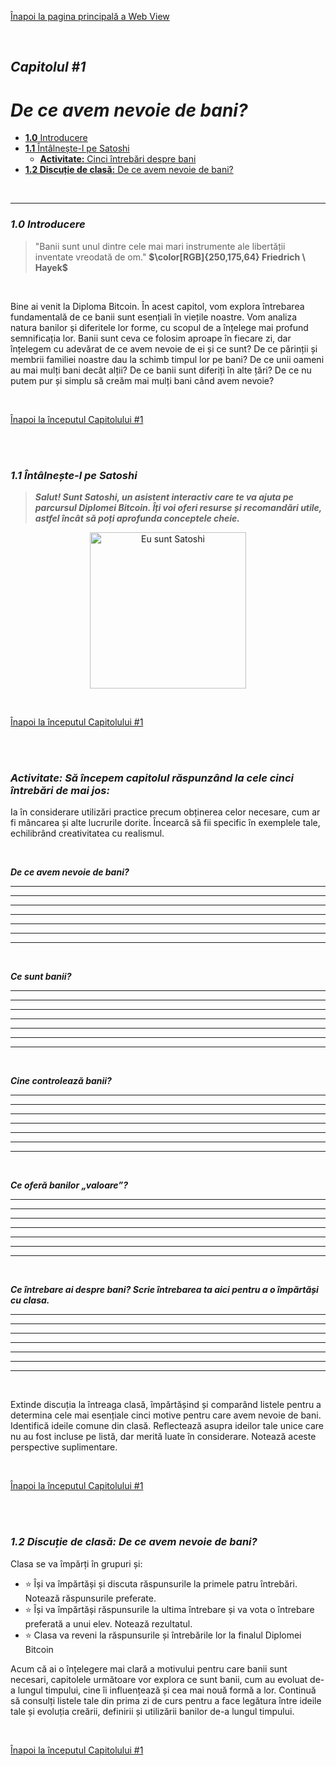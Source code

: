 [Înapoi la pagina principală a Web View](https://github.com/MyFirstBitcoin/Bitcoin-Diploma-2024/tree/main/Web%20View#web-view-of-bitcoin-diploma-2024)

<br/>

## _Capitolul #1_

# ***De ce avem nevoie de bani?***

- [**1.0** Introducere](https://github.com/MyFirstBitcoin/Bitcoin-Diploma-2024/blob/main/Web%20View/13.Chapter-1.md#10-introduction)          
- [**1.1** Întâlnește-l pe Satoshi](https://github.com/MyFirstBitcoin/Bitcoin-Diploma-2024/blob/main/Web%20View/13.Chapter-1.md#11-meet-satoshi)          
  - [**Activitate:** Cinci întrebări despre bani](https://github.com/MyFirstBitcoin/Bitcoin-Diploma-2024/blob/main/Web%20View/13.Chapter-1.md#activity-lets-start-the-chapter-by-answering-the-five-questions-below)        
- [**1.2 Discuție de clasă:** De ce avem nevoie de bani?](https://github.com/MyFirstBitcoin/Bitcoin-Diploma-2024/blob/main/Web%20View/13.Chapter-1.md#12-class-discussion-why-do-we-need-money)        

<br/>

____________________________________________________________________________________________________

### ***1.0 Introducere***

> "Banii sunt unul dintre cele mai mari instrumente ale libertății inventate vreodată de om."
 **$\color[RGB]{250,175,64} Friedrich \ Hayek$**

<br/>

Bine ai venit la Diploma Bitcoin. În acest capitol, vom explora întrebarea fundamentală de ce banii sunt esențiali în viețile noastre. Vom analiza natura banilor și diferitele lor forme, cu scopul de a înțelege mai profund semnificația lor. Banii sunt ceva ce folosim aproape în fiecare zi, dar înțelegem cu adevărat de ce avem nevoie de ei și ce sunt? De ce părinții și membrii familiei noastre dau la schimb timpul lor pe bani? De ce unii oameni au mai mulți bani decât alții? De ce banii sunt diferiți în alte țări? De ce nu putem pur și simplu să creăm mai mulți bani când avem nevoie?

<br/>

[Înapoi la începutul Capitolului #1](https://github.com/MyFirstBitcoin/Bitcoin-Diploma-2024/blob/main/Web%20View/13.Chapter-1.md#chapter-1)

<br/>
<br/>

### ***1.1 Întâlnește-l pe Satoshi***

> ***Salut! Sunt Satoshi, un asistent interactiv care te va ajuta pe parcursul Diplomei Bitcoin. Îți voi oferi resurse și recomandări utile, astfel încât să poți aprofunda conceptele cheie.***
    
<div><p align="center"><img alt="Eu sunt Satoshi" width="250" style="border-width:0" src="Images/11.Chapter-1/10.I-am-Satoshi-v1.png"/></div>

<br/>

[Înapoi la începutul Capitolului #1](https://github.com/MyFirstBitcoin/Bitcoin-Diploma-2024/blob/main/Web%20View/13.Chapter-1.md#chapter-1)

<br/>
<br/>

### _Activitate: Să începem capitolul răspunzând la cele cinci întrebări de mai jos:_

Ia în considerare utilizări practice precum obținerea celor necesare, cum ar fi mâncarea și alte lucrurile dorite. Încearcă să fii specific în exemplele tale, echilibrând creativitatea cu realismul.

<br/>

***De ce avem nevoie de bani?***
___________________________________________________________________________________________________
___________________________________________________________________________________________________
___________________________________________________________________________________________________
___________________________________________________________________________________________________
___________________________________________________________________________________________________
___________________________________________________________________________________________________
___________________________________________________________________________________________________

<br/>

***Ce sunt banii?***
___________________________________________________________________________________________________
___________________________________________________________________________________________________
___________________________________________________________________________________________________
___________________________________________________________________________________________________
___________________________________________________________________________________________________
___________________________________________________________________________________________________
___________________________________________________________________________________________________

<br/>

***Cine controlează banii?***
___________________________________________________________________________________________________
___________________________________________________________________________________________________
___________________________________________________________________________________________________
___________________________________________________________________________________________________
___________________________________________________________________________________________________
___________________________________________________________________________________________________
___________________________________________________________________________________________________

<br/>

***Ce oferă banilor „valoare”?***
___________________________________________________________________________________________________
___________________________________________________________________________________________________
___________________________________________________________________________________________________
___________________________________________________________________________________________________
___________________________________________________________________________________________________
___________________________________________________________________________________________________
___________________________________________________________________________________________________

<br/>

***Ce întrebare ai despre bani? Scrie întrebarea ta aici pentru a o împărtăși cu clasa.***
___________________________________________________________________________________________________
___________________________________________________________________________________________________
___________________________________________________________________________________________________
___________________________________________________________________________________________________
___________________________________________________________________________________________________
___________________________________________________________________________________________________
___________________________________________________________________________________________________

<br/>

Extinde discuția la întreaga clasă, împărtășind și comparând listele pentru a determina cele mai esențiale cinci motive pentru care avem nevoie de bani. Identifică ideile comune din clasă. Reflectează asupra ideilor tale unice care nu au fost incluse pe listă, dar merită luate în considerare. Notează aceste perspective suplimentare.

<br/>

[Înapoi la începutul Capitolului #1](https://github.com/MyFirstBitcoin/Bitcoin-Diploma-2024/blob/main/Web%20View/13.Chapter-1.md#chapter-1)

<br/>
<br/>

### ***1.2 Discuție de clasă: De ce avem nevoie de bani?***

Clasa se va împărți în grupuri și:

- ⭐ Își va împărtăși și discuta răspunsurile la primele patru întrebări. Notează răspunsurile preferate.
- ⭐ Își va împărtăși răspunsurile la ultima întrebare și va vota o întrebare preferată a unui elev. Notează rezultatul.
- ⭐ Clasa va reveni la răspunsurile și întrebările lor la finalul Diplomei Bitcoin

Acum că ai o înțelegere mai clară a motivului pentru care banii sunt necesari, capitolele următoare vor explora ce sunt banii, cum au evoluat de-a lungul timpului, cine îi influențează și cea mai nouă formă a lor. Continuă să consulți listele tale din prima zi de curs pentru a face legătura între ideile tale și evoluția creării, definirii și utilizării banilor de-a lungul timpului.

<br/>

[Înapoi la începutul Capitolului #1](https://github.com/MyFirstBitcoin/Bitcoin-Diploma-2024/blob/main/Web%20View/13.Chapter-1.md#chapter-1)
